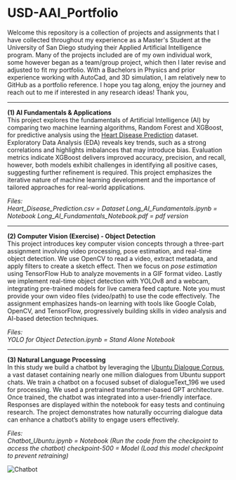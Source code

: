 # USD-AAI_Portfolio

Welcome this repository is a collection of projects and assignments that I have collected throughout my experience as a Master's Student at the University of San Diego studying their Applied Artificial Intelligence program. Many of the projects included are of my own individual work, some however began as a team/group project, which then I later revise and adjusted to fit my portfolio. With a Bachelors in Physics and prior experience working with AutoCad, and 3D simulation, I am relatively new to GitHub as a portfolio reference. I hope you tag along, enjoy the journey and reach out to me if interested in any research ideas! Thank you,
___
**(1) AI Fundamentals & Applications**  
This project explores the fundamentals of Artificial Intelligence (AI) by comparing two machine learning algorithms, Random Forest and XGBoost, for predictive analysis using the [Heart Disease Prediction](https://www.kaggle.com/datasets/rishidamarla/heart-disease-prediction) dataset. Exploratory Data Analysis (EDA) reveals key trends, such as a strong correlations and highlights imbalances that may introduce bias. Evaluation metrics indicate XGBoost delivers improved accuracy, precision, and recall, however, both models exhibit challenges in identifying all positive cases, suggesting further refinement is required. This project emphasizes the iterative nature of machine learning development and the importance of tailored approaches for real-world applications.

_Files:_  
_Heart_Disease_Prediction.csv = Dataset_
_Long_AI_Fundamentals.ipynb = Notebook_
_Long_AI_Fundamentals_Notebook.pdf = pdf version_

___
**(2) Computer Vision (Exercise) - Object Detection**  
This project introduces key computer vision concepts through a three-part assignment involving video processing, pose estimation, and real-time object detection. We use OpenCV to read a video, extract metadata, and apply filters to create a sketch effect. Then we focus on _pose estimation_ using TensorFlow Hub to analyze movements in a GIF format video. Lastly we implement real-time object detection with YOLOv8 and a webcam, integrating pre-trained models for live camera feed capture. Note you must provide your own video files (video/path) to use the code effectively. The assignment emphasizes hands-on learning with tools like Google Colab, OpenCV, and TensorFlow, progressively building skills in video analysis and AI-based detection techniques.  

_Files:_  
_YOLO for Object Detection.ipynb = Stand Alone Notebook_

___
**(3) Natural Language Processing**  
In this study we build a chatbot by leveraging the [Ubuntu Dialogue Corpus](https://www.kaggle.com/datasets/rtatman/ubuntu-dialogue-corpus), a vast dataset containing nearly one million dialogues from Ubuntu support chats. We train a chatbot on a focused subset of dialogueText_196 we used for processing. We used a pretrained transformer-based GPT architecture. Once trained, the chatbot was integrated into a user-friendly interface. Responses are displayed within the notebook for easy tests and continuing research. The project demonstrates how naturally occurring dialogue data can enhance a chatbot’s ability to engage users effectively.  

_Files:_  
_Chatbot_Ubuntu.ipynb = Notebook (Run the code from the checkpoint to access the chatbot)_
_checkpoint-500 = Model (Load this model checkpoint to prevent retraining)_  

![Chatbot](https://github.com/user-attachments/assets/692bd8df-3942-40d6-afe9-8ea3c73d0e4d)
